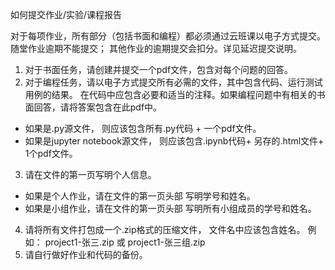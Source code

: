 如何提交作业/实验/课程报告

对于每项作业，所有部分（包括书面和编程）都必须通过云班课以电子方式提交。
随堂作业逾期不能提交； 
其他作业的逾期提交会扣分。详见延迟提交说明。

1. 对于书面任务，请创建并提交一个pdf文件，包含对每个问题的回答。
2. 对于编程任务，请以电子方式提交所有必需的文件，其中包含代码、运行测试用例的结果。 在代码中应包含必要和适当的注释。如果编程问题中有相关的书面回答，请将答案包含在此pdf中。
  - 如果是.py源文件， 则应该包含所有.py代码 + 一个pdf文件。
  - 如果是jupyter notebook源文件， 则应该包含.ipynb代码+ 另存的.html文件+ 1个pdf文件。
3. 请在文件的第一页写明个人信息。
  - 如果是个人作业，请在文件的第一页头部 写明学号和姓名。
  - 如果是小组作业，请在文件的第一页头部 写明所有小组成员的学号和姓名。

4. 请将所有文件打包成一个.zip格式的压缩文件， 文件名中应该包含姓名。 
例如： project1-张三.zip 或 project1-张三组.zip
5. 请自行做好作业和代码的备份。

